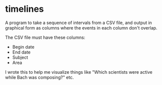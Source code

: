 # timelines

A program to take a sequence of intervals from a CSV file, and output
in graphical form as columns where the events in each column don't
overlap.

The CSV file must have these columns:
  - Begin date
  - End date
  - Subject
  - Area
  
I wrote this to help me visualize things like "Which scientists were
active while Bach was composing?" etc.
